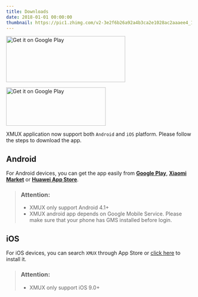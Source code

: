 ```yaml
---
title: Downloads
date: 2018-01-01 00:00:00
thumbnail: https://pic1.zhimg.com/v2-3e2f6b26a92a4b3ca2e1028ac2aaaee4_1200x500.jpg
---
```


<a href='https://play.google.com/store/apps/details?id=org.ctbeta.xmux.xmux&pcampaignid=MKT-Other-global-all-co-prtnr-py-PartBadge-Mar2515-1'><img width = "323px" height = "125px" alt='Get it on Google Play' src='https://play.google.com/intl/en_us/badges/images/generic/en_badge_web_generic.png'/></a>

<a href='https://itunes.apple.com/my/app/xmux/id1366324008'><img width = "270px" height = "104px" alt='Get it on Google Play' src='https://developer.apple.com/app-store/marketing/guidelines/images/badge-download-on-the-app-store.svg'/></a>

XMUX application now support both `Android` and `iOS` platform. Please follow the steps to download the app.

## Android

For Android devices, you can get the app easily from [**Google Play**](https://play.google.com/store/apps/details?id=org.ctbeta.xmux.xmux), [**Xiaomi Market**](http://app.mi.com/details?id=org.ctbeta.xmux.xmux) or [**Huawei App Store**](http://appstore.huawei.com/app/C100267661). 

> ### Attention:  
> - XMUX only support Android 4.1+  
> - XMUX android app depends on Google Mobile Service. Please make sure that your phone has GMS installed before login.

## iOS

For iOS devices, you can search `XMUX` through App Store or [click here](https://itunes.apple.com/my/app/xmux/id1366324008) to install it.

> ### Attention:  
> - XMUX only support iOS 9.0+  